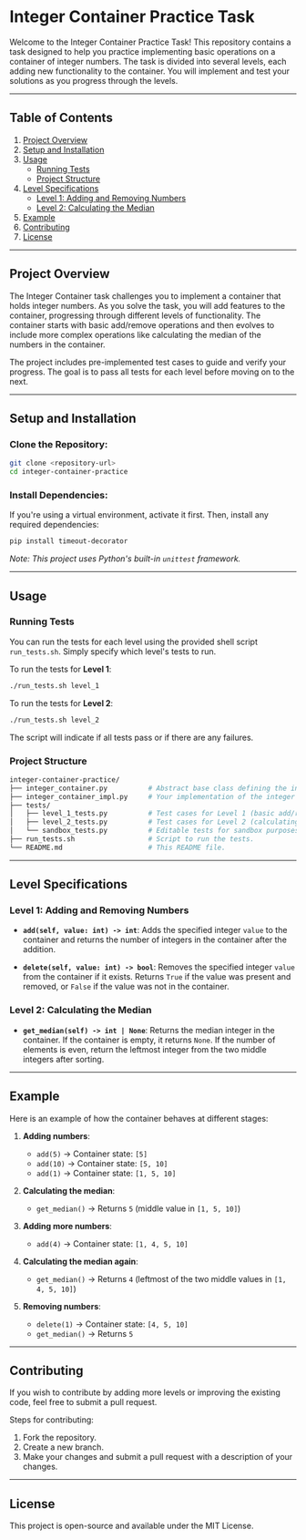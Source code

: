 # Integer Container Practice Task

Welcome to the Integer Container Practice Task! This repository contains a task designed to help you practice implementing basic operations on a container of integer numbers. The task is divided into several levels, each adding new functionality to the container. You will implement and test your solutions as you progress through the levels.

---

## Table of Contents

1. [Project Overview](#project-overview)
2. [Setup and Installation](#setup-and-installation)
3. [Usage](#usage)
   - [Running Tests](#running-tests)
   - [Project Structure](#project-structure)
4. [Level Specifications](#level-specifications)
   - [Level 1: Adding and Removing Numbers](#level-1-adding-and-removing-numbers)
   - [Level 2: Calculating the Median](#level-2-calculating-the-median)
5. [Example](#example)
6. [Contributing](#contributing)
7. [License](#license)

---

## Project Overview

The Integer Container task challenges you to implement a container that holds integer numbers. As you solve the task, you will add features to the container, progressing through different levels of functionality. The container starts with basic add/remove operations and then evolves to include more complex operations like calculating the median of the numbers in the container.

The project includes pre-implemented test cases to guide and verify your progress. The goal is to pass all tests for each level before moving on to the next.

---

## Setup and Installation

### Clone the Repository:

```bash
git clone <repository-url>
cd integer-container-practice
```

### Install Dependencies:

If you're using a virtual environment, activate it first. Then, install any required dependencies:

```bash
pip install timeout-decorator
```

*Note: This project uses Python's built-in `unittest` framework.*

---

## Usage

### Running Tests

You can run the tests for each level using the provided shell script `run_tests.sh`. Simply specify which level's tests to run. 

To run the tests for **Level 1**:

```bash
./run_tests.sh level_1
```

To run the tests for **Level 2**:

```bash
./run_tests.sh level_2
```

The script will indicate if all tests pass or if there are any failures.

### Project Structure

```bash
integer-container-practice/
├── integer_container.py          # Abstract base class defining the interface for the container.
├── integer_container_impl.py     # Your implementation of the integer container.
├── tests/
│   ├── level_1_tests.py          # Test cases for Level 1 (basic add/remove).
│   ├── level_2_tests.py          # Test cases for Level 2 (calculating the median).
│   └── sandbox_tests.py          # Editable tests for sandbox purposes (not graded).
├── run_tests.sh                  # Script to run the tests.
└── README.md                     # This README file.
```

---

## Level Specifications

### Level 1: Adding and Removing Numbers

- **`add(self, value: int) -> int`**: Adds the specified integer `value` to the container and returns the number of integers in the container after the addition.
  
- **`delete(self, value: int) -> bool`**: Removes the specified integer `value` from the container if it exists. Returns `True` if the value was present and removed, or `False` if the value was not in the container.

### Level 2: Calculating the Median

- **`get_median(self) -> int | None`**: Returns the median integer in the container. If the container is empty, it returns `None`. If the number of elements is even, return the leftmost integer from the two middle integers after sorting.

---

## Example

Here is an example of how the container behaves at different stages:

1. **Adding numbers**:
   - `add(5)` -> Container state: `[5]`
   - `add(10)` -> Container state: `[5, 10]`
   - `add(1)` -> Container state: `[1, 5, 10]`

2. **Calculating the median**:
   - `get_median()` -> Returns `5` (middle value in `[1, 5, 10]`)

3. **Adding more numbers**:
   - `add(4)` -> Container state: `[1, 4, 5, 10]`

4. **Calculating the median again**:
   - `get_median()` -> Returns `4` (leftmost of the two middle values in `[1, 4, 5, 10]`)

5. **Removing numbers**:
   - `delete(1)` -> Container state: `[4, 5, 10]`
   - `get_median()` -> Returns `5`

---

## Contributing

If you wish to contribute by adding more levels or improving the existing code, feel free to submit a pull request.

Steps for contributing:
1. Fork the repository.
2. Create a new branch.
3. Make your changes and submit a pull request with a description of your changes.

---

## License

This project is open-source and available under the MIT License.

